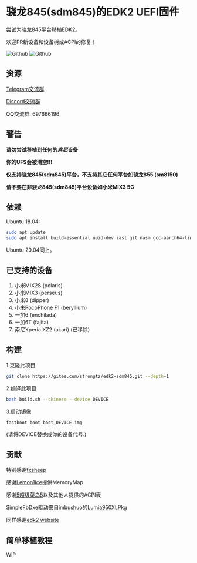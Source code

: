 # 骁龙845(sdm845)的EDK2 UEFI固件

尝试为骁龙845平台移植EDK2。

欢迎PR新设备和设备树或ACPI的修复！

![Github](https://img.shields.io/github/downloads/edk2-porting/edk2-sdm845/total)
![Github](https://img.shields.io/github/v/release/edk2-porting/edk2-sdm845?include_prereleases)

## 资源

[Telegram交流群](https://t.me/joinchat/MNjTmBqHIokjweeN0SpoyA)

[Discord交流群](https://discord.gg/XXBWfag)

QQ交流群: 697666196

## 警告

**请勿尝试移植到任何的*索尼*设备**

**你的UFS会被清空!!!**


**仅支持骁龙845(sdm845)平台，不支持其它任何平台如骁龙855 (sm8150)**

**请不要在非骁龙845(sdm845)平台设备如小米MIX3 5G**

## 依赖

Ubuntu 18.04:

```bash
sudo apt update
sudo apt install build-essential uuid-dev iasl git nasm gcc-aarch64-linux-gnu abootimg python3-distutils python3-pil python3-git
```
Ubuntu 20.04同上。

## 已支持的设备

1. 小米MIX2S        (polaris)
2. 小米MIX3         (perseus)
3. 小米8            (dipper)
4. 小米PocoPhone F1 (beryllium)
5. 一加6            (enchilada)
6. 一加6T           (fajita)
7. 索尼Xperia XZ2   (akari)     (已移除)

## 构建

1.克隆此项目

```bash
git clone https://gitee.com/strongtz/edk2-sdm845.git --depth=1
```

2.编译此项目

```bash
bash build.sh --chinese --device DEVICE
```

3.启动镜像

```bash
fastboot boot boot_DEVICE.img
```

(请将DEVICE替换成你的设备代号.)

## 贡献

特别感谢[fxsheep](https://github.com/fxsheep)

感谢[Lemon1Ice](https://github.com/Lemon1Ice)提供MemoryMap

感谢[5超级菜鸟5](https://github.com/sunshuyu)以及其他人提供的ACPI表

SimpleFbDxe驱动来自imbushuo的[Lumia950XLPkg](https://github.com/WOA-Project/Lumia950XLPkg)

同样感谢[edk2 website](https://github.com/tianocore/tianocore.github.io/wiki/Using-EDK-II-with-Native-GCC#Install_required_software_from_apt)

## 简单移植教程
 WIP
